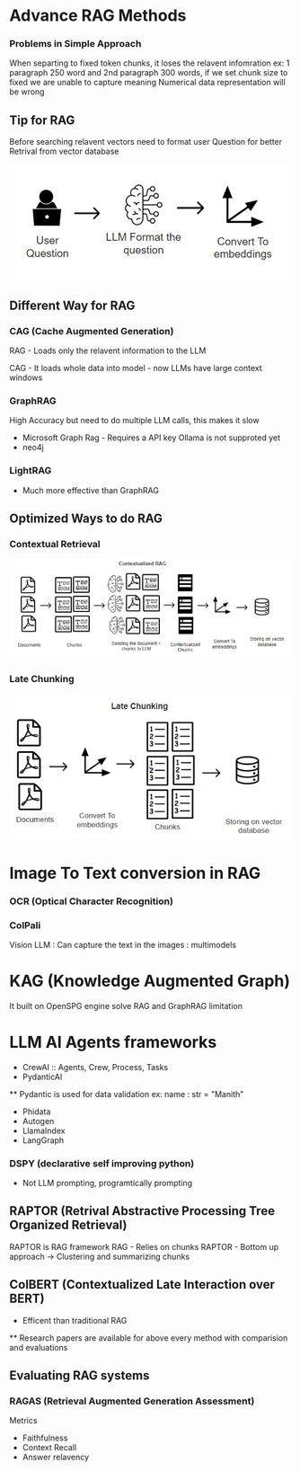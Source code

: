 # Advance RAG Methods



### Problems in Simple Approach

When separting to fixed token chunks, it loses the relavent infomration
ex: 1 paragraph 250 word and 2nd paragraph 300 words, if we set chunk size to fixed we are unable to capture meaning
Numerical data representation will be wrong


## Tip for RAG

Before searching relavent vectors need to format user Question for better Retrival from vector database

![](Image3.PNG)





## Different Way for RAG

### CAG (Cache Augmented Generation)

RAG - Loads only the relavent information to the LLM

CAG - It loads whole data into model - now LLMs have large context windows


### GraphRAG
High Accuracy but need to do multiple LLM calls, this makes it slow

- Microsoft Graph Rag - Requires a API key Ollama is not supproted yet
- neo4j


### LightRAG
* Much more effective than GraphRAG



## Optimized Ways to do RAG

### Contextual Retrieval

![](Image4.PNG)


### Late Chunking

![](Image5.PNG)



# Image To Text conversion in RAG

### OCR (Optical Character Recognition)

### ColPali
Vision LLM : Can capture the text in the images : multimodels


# KAG (Knowledge Augmented Graph)
It built on OpenSPG engine solve RAG and GraphRAG limitation

# LLM AI Agents frameworks

- CrewAI :: Agents, Crew, Process, Tasks
- PydanticAI 

** Pydantic is used for data validation 
ex: name : str = "Manith" 

- Phidata
- Autogen
- LlamaIndex
- LangGraph


### DSPY (declarative self improving python)
- Not LLM prompting, programtically prompting


## RAPTOR  (Retrival Abstractive Processing Tree Organized Retrieval)

RAPTOR is RAG framework
RAG - Relies on chunks
RAPTOR - Bottom up approach -> Clustering and summarizing chunks



## ColBERT (Contextualized Late Interaction over BERT)
- Efficent than traditional RAG


** Research papers are available for above every method with comparision and evaluations


## Evaluating RAG systems
### RAGAS (Retrieval Augmented Generation Assessment)

Metrics 
- Faithfulness
- Context Recall
- Answer relavency

